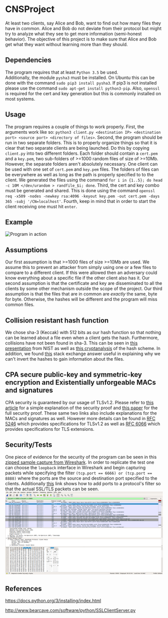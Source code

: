 # CNSProject
At least two clients, say Alice and Bob, want to find out how many files they have in
common. Alice and Bob do not deviate from their protocol but might try to analyze what they see to get more information (semi-honest behavior). The objective of this project is to make sure that Alice and Bob get what they want without learning more than they should.

## Dependencies
The program requires that at least `Python 3.5` be used.    
Additionally, the module `pysha3` must be installed. On Ubuntu this can be done with the command `sudo pip3 install pysha3`. If pip3 is not installed please use the command `sudo apt-get install python3-pip`.
Also, `openssl` is required for the cert and key generation but this is commonly installed on most systems.

## Usage
The program requires a couple of things to work properly.
First, the arguments work like so: `python3 client.py <destination IP> <destination port> <source port> <directory of files>`.
Second, the program should be run in two separate folders. This is to properly organize things so that it is clear that two separate clients are being launched. Do this by copying `client.py` into two different folders. Each folder should contain a `cert.pem` and a `key.pem`, two sub-folders of >=1000 random files of size of >=10Mb. However, the separate folders aren't absolutely necessary. One client can be used with one set of `cert.pem` and `key.pem` files. The folders of files can be everywhere as well as long as the path is properly specified to to the client. We generated the files using the command `for i in {1..5}; do head -c 10M </dev/urandom > randfile_$i; done`.
Third, the cert and key combo must be generated and shared. This is done using the command `openssl req -x509 -nodes -newkey rsa:4096 -keyout key.pem -out cert.pem -days 365 -subj '/CN=localhost'`.
Fourth, keep in mind that in order to start the client receiving one must hit `enter`.

## Example
![Program in action](https://github.com/mccore/CNSProject/blob/master/example.gif)

## Assumptions
Our first assumption is that >=1000 files of size >=10Mb are used. We assume this to prevent an attacker from simply using one or a few files to compare to a different client. If this were allowed then an adversary could know everything about a specific file if the other client also has it.
Our second assumption is that the certificate and key are disseminated to all the clients by some other mechanism outside the scope of the project.
Our third assumption is that the files that are in common are *exactly* the same, byte for byte. Otherwise, the hashes will be different and the program will miss common files.

## Collision resistant hash function
We chose sha-3 (Keccak) with 512 bits as our hash function so that nothing can be learned about a file even when a client gets the hash. Furthermore, collisions have not been found in sha-3. This can be seen in [this presentation](https://csrc.nist.gov/CSRC/media/Events/ISPAB-DECEMBER-2013-MEETING/documents/new_sha3_functions.pdf) from NIST as well as [this cryptanalysis](http://christina-boura.info/sites/default/files/presentation_5.pdf) of the hash scheme. In addition, we found [this](https://crypto.stackexchange.com/questions/45377/why-cant-we-reverse-hashes) stack exchange answer useful in explaining why we can't invert the hashes to gain information about the files.

## CPA secure public-key and symmetric-key encryption and Existentially unforgeable MACs and signatures
CPA security is guaranteed by our usage of TLSv1.2. Please refer to [this article](https://blog.cryptographyengineering.com/2012/09/28/on-provable-security-of-tls-part-2/) for a simple explanation of the security proof and [this paper](https://blog.cryptographyengineering.com/2012/09/28/on-provable-security-of-tls-part-2/) for the full security proof. These same two links also include explanations for the MACs and signatures as well. However more details can be found in [RFC 5246](https://tools.ietf.org/html/rfc5246) which provides specifications for TLSv1.2 as well as [RFC 6066](https://tools.ietf.org/html/rfc6066) which provides specifications for TLS extensions.

## Security/Tests
One piece of evidence for the security of the program can be seen in this [zipped sample capture from Wireshark](https://www.dropbox.com/s/5xo37gr07b14q4e/Sample_Capture.pcapng.zip?dl=0). In order to replicate the test one can choose the `loopback` interface in Wireshark and begin capturing packets while specifying the filter `(tcp.port == 6666) or (tcp.port == 8888)` where the ports are the source and destination port specified to the clients. Additionally [this](https://osqa-ask.wireshark.org/questions/34075/why-wireshark-cannot-display-tlsssl) link shows how to add ports to a protocol's filter so that the actual SSL/TLS packets can be seen.
![Capture in action](https://github.com/mccore/CNSProject/blob/master/wireshark_test.png)

## References
https://docs.python.org/3/installing/index.html

http://www.bearcave.com/software/python/SSLClientServer.py
